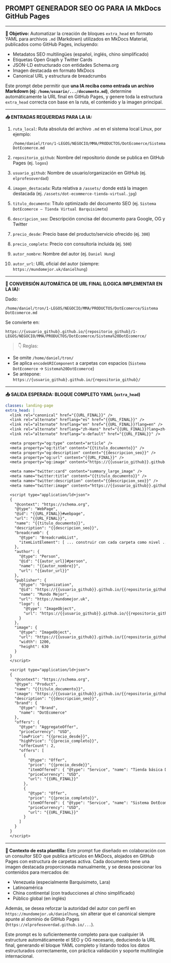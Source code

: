 ## **PROMPT GENERADOR SEO  OG PARA IA MkDocs  GitHub Pages**

---

**🎯 Objetivo:**
Automatizar la creación de bloques `extra_head` en formato YAML para archivos `.md` (Markdown) utilizados en MkDocs Material, publicados como GitHub Pages, incluyendo:

* Metadatos SEO multilingües (español, inglés, chino simplificado)
* Etiquetas Open Graph y Twitter Cards
* JSON-LD estructurado con entidades Schema.org
* Imagen destacada en formato MkDocs
* Canonical URL y estructura de breadcrumbs

Este prompt debe permitir que **una IA reciba como entrada un archivo Markdown (ej: `/home/usuario/.../documento.md`)**, determine automáticamente la URL final en GitHub Pages, y genere toda la estructura `extra_head` correcta con base en la ruta, el contenido y la imagen principal.

---

**📥 ENTRADAS REQUERIDAS PARA LA IA:**

1. `ruta_local`: Ruta absoluta del archivo `.md` en el sistema local Linux, por ejemplo:

   ```
   /home/daniel/tron/1-LEGOS/NEGOCIO/MMA/PRODUCTOS/DotEcomerce/Sistema DotEcomerce.md
   ```

2. `repositorio_github`: Nombre del repositorio donde se publica en GitHub Pages (ej. `logos`)

3. `usuario_github`: Nombre de usuario/organización en GitHub (ej. `elprofesoverdad`)

4. `imagen_destacada`: Ruta relativa a `/assets/` donde está la imagen destacada (ej. `/assets/dot-ecommerce-tienda-virtual.jpg`)

5. `titulo_documento`: Título optimizado del documento SEO (ej. `Sistema DotEcomerce – Tienda Virtual Barquisimeto`)

6. `descripcion_seo`: Descripción concisa del documento para Google, OG y Twitter

7. `precio_desde`: Precio base del producto/servicio ofrecido (ej. `300`)

8. `precio_completo`: Precio con consultoría incluida (ej. `500`)

9. `autor_nombre`: Nombre del autor (ej. `Daniel Hung`)

10. `autor_url`: URL oficial del autor (siempre: `https://mundomejor.uk/danielhung`)

---

**🔄 CONVERSIÓN AUTOMÁTICA DE URL FINAL (LOGICA IMPLEMENTAR EN LA IA):**

Dado:

```
/home/daniel/tron/1-LEGOS/NEGOCIO/MMA/PRODUCTOS/DotEcomerce/Sistema DotEcomerce.md
```

Se convierte en:

```
https://{usuario_github}.github.io/{repositorio_github}/1-LEGOS/NEGOCIO/MMA/PRODUCTOS/DotEcomerce/Sistema%20DotEcomerce/
```

> 👇 Reglas:

* Se omite `/home/daniel/tron/`
* Se aplica `encodeURIComponent` a carpetas con espacios (`Sistema DotEcomerce` → `Sistema%20DotEcomerce`)
* Se antepone: `https://{usuario_github}.github.io/{repositorio_github}/`

---

**📤 SALIDA ESPERADA: BLOQUE COMPLETO YAML (`extra_head`)**

```yaml
classes: landing-page
extra_head: |
  <link rel="canonical" href="{{URL_FINAL}}" />
  <link rel="alternate" hreflang="es" href="{{URL_FINAL}}" />
  <link rel="alternate" hreflang="en" href="{{URL_FINAL}}?lang=en" />
  <link rel="alternate" hreflang="zh-Hans" href="{{URL_FINAL}}?lang=zh-Hans" />
  <link rel="alternate" hreflang="x-default" href="{{URL_FINAL}}" />

  <meta property="og:type" content="article" />
  <meta property="og:title" content="{{titulo_documento}}" />
  <meta property="og:description" content="{{descripcion_seo}}" />
  <meta property="og:url" content="{{URL_FINAL}}" />
  <meta property="og:image" content="https://{{usuario_github}}.github.io/{{repositorio_github}}{{imagen_destacada}}" />

  <meta name="twitter:card" content="summary_large_image" />
  <meta name="twitter:title" content="{{titulo_documento}}" />
  <meta name="twitter:description" content="{{descripcion_seo}}" />
  <meta name="twitter:image" content="https://{{usuario_github}}.github.io/{{repositorio_github}}{{imagen_destacada}}" />

  <script type="application/ld+json">
  {
    "@context": "https://schema.org",
    "@type": "WebPage",
    "@id": "{{URL_FINAL}}#webpage",
    "url": "{{URL_FINAL}}",
    "name": "{{titulo_documento}}",
    "description": "{{descripcion_seo}}",
    "breadcrumb": {
      "@type": "BreadcrumbList",
      "itemListElement": [ ... construir con cada carpeta como nivel ... ]
    },
    "author": {
      "@type": "Person",
      "@id": "{{autor_url}}#person",
      "name": "{{autor_nombre}}",
      "url": "{{autor_url}}"
    },
    "publisher": {
      "@type": "Organization",
      "@id": "https://{{usuario_github}}.github.io/{{repositorio_github}}/#organization",
      "name": "Mundo Mejor",
      "url": "https://mundomejor.uk",
      "logo": {
        "@type": "ImageObject",
        "url": "https://{{usuario_github}}.github.io/{{repositorio_github}}/assets/logo-mundomejor.png"
      }
    },
    "image": {
      "@type": "ImageObject",
      "url": "https://{{usuario_github}}.github.io/{{repositorio_github}}{{imagen_destacada}}",
      "width": 1200,
      "height": 630
    }
  }
  </script>

  <script type="application/ld+json">
  {
    "@context": "https://schema.org",
    "@type": "Product",
    "name": "{{titulo_documento}}",
    "image": "https://{{usuario_github}}.github.io/{{repositorio_github}}{{imagen_destacada}}",
    "description": "{{descripcion_seo}}",
    "brand": {
      "@type": "Brand",
      "name": "DotEcomerce"
    },
    "offers": {
      "@type": "AggregateOffer",
      "priceCurrency": "USD",
      "lowPrice": "{{precio_desde}}",
      "highPrice": "{{precio_completo}}",
      "offerCount": 2,
      "offers": [
        {
          "@type": "Offer",
          "price": "{{precio_desde}}",
          "itemOffered": { "@type": "Service", "name": "Tienda básica DotEcomerce" },
          "priceCurrency": "USD",
          "url": "{{URL_FINAL}}"
        },
        {
          "@type": "Offer",
          "price": "{{precio_completo}}",
          "itemOffered": { "@type": "Service", "name": "Sistema DotEcomerce completo (con SEO + Consultoría)" },
          "priceCurrency": "USD",
          "url": "{{URL_FINAL}}"
        }
      ]
    }
  }
  </script>
```

---

**🧠 Contexto de esta plantilla:**
Este prompt fue diseñado en colaboración con un consultor SEO que publica artículos en MkDocs, alojados en GitHub Pages con estructura de carpetas activa. Cada documento tiene una imagen destacada proporcionada manualmente, y se desea posicionar los contenidos para mercados de:

* Venezuela (especialmente Barquisimeto, Lara)
* Latinoamérica
* China continental (con traducciones al chino simplificado)
* Público global (en inglés)

Además, se desea reforzar la autoridad del autor con perfil en `https://mundomejor.uk/danielhung`, sin alterar que el canonical siempre apunte al dominio de GitHub Pages (`https://elprofesoverdad.github.io/...`).

Este prompt es lo suficientemente completo para que cualquier IA estructure automáticamente el SEO y OG necesario, deduciendo la URL final, generando el bloque YAML completo y listando todos los datos estructurados correctamente, con práctica validación y soporte multilingüe internacional.
